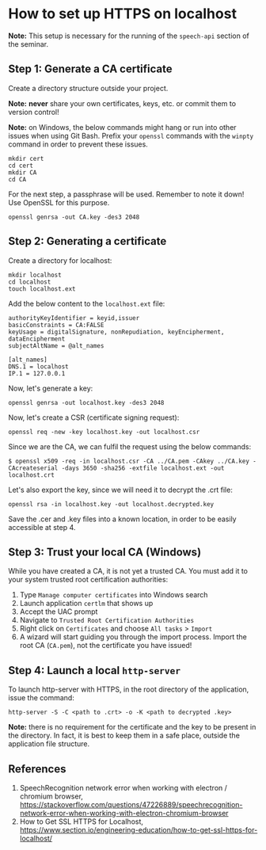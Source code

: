 # How to set up HTTPS on localhost

__Note:__ This setup is necessary for the running of the `speech-api` section of the seminar.

## Step 1: Generate a CA certificate

Create a directory structure outside your project. 

__Note:__ __never__ share your own certificates, keys, etc. or commit them to version control!

__Note:__ on Windows, the below commands might hang or run into other issues when using Git Bash. Prefix your `openssl` commands with the `winpty` command in order to prevent these issues.

```
mkdir cert
cd cert
mkdir CA
cd CA
```

For the next step, a passphrase will be used. Remember to note it down! Use OpenSSL for this purpose.

```
openssl genrsa -out CA.key -des3 2048
```

## Step 2: Generating a certificate

Create a directory for localhost:

```
mkdir localhost
cd localhost
touch localhost.ext
```

Add the below content to the `localhost.ext` file:

```
authorityKeyIdentifier = keyid,issuer
basicConstraints = CA:FALSE
keyUsage = digitalSignature, nonRepudiation, keyEncipherment, dataEncipherment
subjectAltName = @alt_names

[alt_names]
DNS.1 = localhost
IP.1 = 127.0.0.1
```

Now, let's generate a key:

```
openssl genrsa -out localhost.key -des3 2048
```

Now, let's create a CSR (certificate signing request):

```
openssl req -new -key localhost.key -out localhost.csr
```

Since we are the CA, we can fulfil the request using the below commands:

```
$ openssl x509 -req -in localhost.csr -CA ../CA.pem -CAkey ../CA.key -CAcreateserial -days 3650 -sha256 -extfile localhost.ext -out localhost.crt
```

Let's also export the key, since we will need it to decrypt the .crt file:

```
openssl rsa -in localhost.key -out localhost.decrypted.key
```

Save the .cer and .key files into a known location, in order to be easily accessible at step 4.

## Step 3: Trust your local CA (Windows)

While you have created a CA, it is not yet a trusted CA. You must add it to your system trusted root certification authorities:

1. Type `Manage computer certificates` into Windows search
2. Launch application `certlm` that shows up
3. Accept the UAC prompt
4. Navigate to `Trusted Root Certification Authorities`
5. Right click on `Certificates` and choose `All tasks` > `Import`
6. A wizard will start guiding you through the import process. Import the root CA (`CA.pem`), not the certificate you have issued!

## Step 4: Launch a local `http-server`

To launch http-server with HTTPS, in the root directory of the application, issue the command:

```
http-server -S -C <path to .crt> -o -K <path to decrypted .key>
```

__Note:__ there is no requirement for the certificate and the key to be present in the directory. In fact, it is best to keep them in a safe place, outside the application file structure.

## References

1. SpeechRecognition network error when working with electron / chromium browser, https://stackoverflow.com/questions/47226889/speechrecognition-network-error-when-working-with-electron-chromium-browser
2. How to Get SSL HTTPS for Localhost, https://www.section.io/engineering-education/how-to-get-ssl-https-for-localhost/